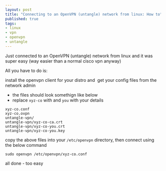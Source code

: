 ```yaml
---
layout: post
title: "Connecting to an OpenVPN (untangle) network from linux: How to"
published: true
tags: 
- linux
- vpn
- openvpn
- untangle
---
```

Just connected to an OpenVPN (untangle) network from linux and it was super easy (way easier than a normal cisco vpn anyway)

All you have to do is:

install the openvpn client for your distro and  get your config files from the network admin 

* the files should look somethign like below
* replace `xyz-co` with and `you` with your details

```
xyz-co.conf
xyz-co.ovpn
untangle-vpn/
untangle-vpn/xyz-co-ca.crt
untangle-vpn/xyz-co-you.crt
untangle-vpn/xyz-co-you.key
```

copy the above files into your `/etc/openvpn` directory, then connect using the below command

```
sudo openvpn /etc/openvpn/xyz-co.conf
```

all done - too easy
